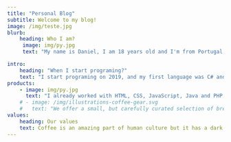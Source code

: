 ```yaml
---
title: "Personal Blog"
subtitle: Welcome to my blog!
image: /img/teste.jpg
blurb:
    heading: Who I am?
     image: img/py.jpg
     text: "My name is Daniel, I am 18 years old and I'm from Portugal. I love programming and learn new languages. On my freetimes I like to play videogames and go to the beach."

intro:
    heading: "When I start programing?"
    text: "I start programing on 2019, and my first language was C# and it gave me a great desire to learn new languages ​​and deepen my knowledge."
products:
    - image: img/py.jpg
      text: "I already worked with HTML, CSS, JavaScript, Java and PHP. At the moment I'm learning Python and Netlify."
    # - image: /img/illustrations-coffee-gear.svg
    #   text: "We offer a small, but carefully curated selection of brewing gear and tools for every taste and experience level. No matter if you roast your own beans or just bought your first french press, you’ll find a gadget to fall in love with in our shop."
values:
    heading: Our values
    text: Coffee is an amazing part of human culture but it has a dark side too – one of colonialism and mindless abuse of natural resources and human lives. We want to turn this around and return the coffee trade to the drink’s exhilarating, empowering and unifying nature.
---
```


